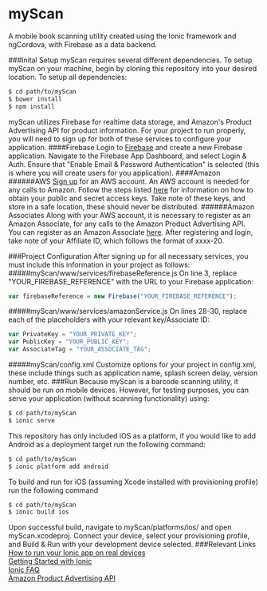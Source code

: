 myScan
=====================

A mobile book scanning utility created using the Ionic framework and ngCordova, with Firebase as a data backend.

###Inital Setup
myScan requires several different dependencies.  To setup myScan on your machine, begin by cloning this repository into your desired location.  To setup all dependencies:  
```bash
$ cd path/to/myScan
$ bower install
$ npm install
```

myScan utilizes Firebase for realtime data storage, and Amazon's Product Advertising API for product information.  For your project to run properly, you will need to sign up for both of these services to configure your application.
####Firebase
Login to [Firebase](https://www.firebase.com/login/ "Firebase") and create a new Firebase application.  Navigate to the Firebase App Dashboard, and select Login & Auth.  Ensure that "Enable Email & Password Authentication" is selected (this is where you will create users for you application).
####Amazon
######AWS
[Sign up](https://aws.amazon.com/free/ "AWS") for an AWS account.  An AWS account is needed for any calls to Amazon.  Follow the steps listed [here](http://docs.aws.amazon.com/AWSSimpleQueueService/latest/SQSGettingStartedGuide/AWSCredentials.html) for information on how to obtain your public and secret access keys.  Take note of these keys, and store in a safe location, these should never be distributed.
######Amazon Associates
Along with your AWS account, it is necessary to register as an Amazon Associate, for any calls to the Amazon Product Advertising API.  You can register as an Amazon Associate [here](https://affiliate-program.amazon.com/).  After registering and login, take note of your Affiliate ID, which follows the format of xxxx-20.

###Project Configuration
After signing up for all necessary services, you must include this information in your project as follows:
#####myScan/www/services/firebaseReference.js
On line 3, replace "YOUR_FIREBASE_REFERENCE" with the URL to your Firebase application:
```javascript
var firebaseReference = new Firebase("YOUR_FIREBASE_REFERENCE");
```
#####myScan/www/services/amazonService.js
On lines 28-30, replace each of the placeholders with your relevant key/Associate ID:
```javascript
var PrivateKey = "YOUR_PRIVATE_KEY";
var PublicKey = "YOUR_PUBLIC_KEY";
var AssociateTag = "YOUR_ASSOCIATE_TAG";
```
#####myScan/config.xml
Customize options for your project in config.xml, these include things such as application name, splash screen delay, version number, etc.
###Run
Because myScan is a barcode scanning utility, it should be run on mobile devices.  However, for testing purposes, you can serve your application (without scanning functionality) using:
```bash
$ cd path/to/myScan
$ ionic serve
```
This repository has only included iOS as a platform, if you would like to add Android as a deployment target run the following command:
```bash
$ cd path/to/myScan
$ ionic platform add android
```
To build and run for iOS (assuming Xcode installed with provisioning profile) run the following command
```bash
$ cd path/to/myScan
$ ionic build ios
```
Upon successful build, navigate to myScan/platforms/ios/ and open myScan.xcodeproj.  Connect your device, select your provisioning profile, and Build & Run with your development device selected.
###Relevant Links
[How to run your Ionic app on real devices](http://www.neilberry.com/how-to-run-your-ionic-app-on-real-devices/)   
[Getting Started with Ionic](http://ionicframework.com/getting-started/)   
[Ionic FAQ](http://ionicframework.com/docs/ionic-cli-faq/)   
[Amazon Product Advertising API](https://affiliate-program.amazon.com/gp/advertising/api/detail/main.html)   
